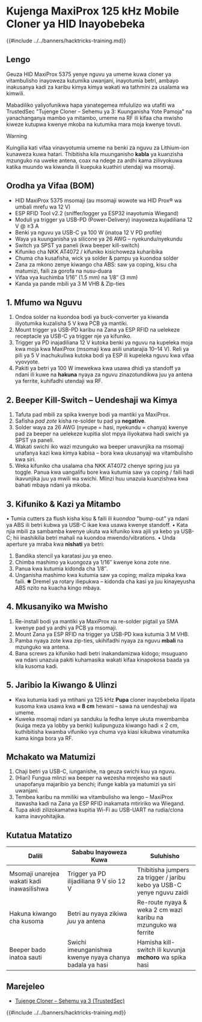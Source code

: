 # Kujenga MaxiProx 125 kHz Mobile Cloner ya HID Inayobebeka

{{#include ../../banners/hacktricks-training.md}}

## Lengo
Geuza HID MaxiProx 5375 yenye nguvu ya umeme kuwa cloner ya vitambulisho inayoweza kutumika uwanjani, inayotumia betri, ambayo inakusanya kadi za karibu kimya kimya wakati wa tathmini za usalama wa kimwili.

Mabadiliko yaliyofunikwa hapa yanategemea mfululizo wa utafiti wa TrustedSec "Tujenge Cloner – Sehemu ya 3: Kuunganisha Yote Pamoja" na yanachanganya mambo ya mitambo, umeme na RF ili kifaa cha mwisho kiweze kutupwa kwenye mkoba na kutumika mara moja kwenye tovuti.

> [!warning]
> Kuingilia kati vifaa vinavyotumia umeme na benki za nguvu za Lithium-ion kunaweza kuwa hatari. Thibitisha kila muunganisho **kabla** ya kuanzisha mzunguko na uweke antena, coax na ndege za ardhi kama zilivyokuwa katika muundo wa kiwanda ili kuepuka kuathiri utendaji wa msomaji.

## Orodha ya Vifaa (BOM)

* HID MaxiProx 5375 msomaji (au msomaji wowote wa HID Prox® wa umbali mrefu wa 12 V)
* ESP RFID Tool v2.2 (sniffer/logger ya ESP32 inayotumia Wiegand)
* Moduli ya trigger ya USB-PD (Power-Delivery) inayoweza kujadiliana 12 V @ ≥3 A
* Benki ya nguvu ya USB-C ya 100 W (inatoa 12 V PD profile)
* Waya ya kuunganisha ya silicone ya 26 AWG – nyekundu/nyekundu
* Switch ya SPST ya paneli (kwa beeper kill-switch)
* Kifuniko cha NKK AT4072 / kifuniko kisichoweza kuharibika
* Chuma cha kusafisha, wick ya solder & pampu ya kuondoa solder
* Zana za mkono zenye kiwango cha ABS: saw ya coping, kisu cha matumizi, faili za gorofa na nusu-duara
* Vifaa vya kuchimba 1/16″ (1.5 mm) na 1/8″ (3 mm)
* Kanda ya pande mbili ya 3 M VHB & Zip-ties

## 1. Mfumo wa Nguvu

1. Ondoa solder na kuondoa bodi ya buck-converter ya kiwanda iliyotumika kuzalisha 5 V kwa PCB ya mantiki.
2. Mount trigger ya USB-PD karibu na Zana ya ESP RFID na uelekeze receptacle ya USB-C ya trigger nje ya kifuniko.
3. Trigger ya PD inajadiliana 12 V kutoka benki ya nguvu na kupeleka moja kwa moja kwa MaxiProx (msomaji kwa asili unatarajia 10–14 V).  Reli ya pili ya 5 V inachukuliwa kutoka bodi ya ESP ili kupeleka nguvu kwa vifaa vyovyote.
4. Pakiti ya betri ya 100 W imewekwa kwa usawa dhidi ya standoff ya ndani ili kuwe na **hakuna** nyaya za nguvu zinazotundikwa juu ya antena ya ferrite, kuhifadhi utendaji wa RF.

## 2. Beeper Kill-Switch – Uendeshaji wa Kimya

1. Tafuta pad mbili za spika kwenye bodi ya mantiki ya MaxiProx.
2. Safisha *pad zote* kisha re-solder tu pad ya **negative**.
3. Solder waya za 26 AWG (nyeupe = hasi, nyekundu = chanya) kwenye pad za beeper na uelekeze kupitia slot mpya iliyokatwa hadi swichi ya SPST ya paneli.
4. Wakati swichi iko wazi mzunguko wa beeper unavunjika na msomaji unafanya kazi kwa kimya kabisa – bora kwa ukusanyaji wa vitambulisho kwa siri.
5. Weka kifuniko cha usalama cha NKK AT4072 chenye spring juu ya toggle.  Panua kwa uangalifu bore kwa kutumia saw ya coping / faili hadi ikavunjika juu ya mwili wa swichi.  Mlinzi huu unazuia kuanzishwa kwa bahati mbaya ndani ya mkoba.

## 3. Kifuniko & Kazi ya Mitambo

• Tumia cutters za flush kisha kisu & faili ili *kuondoa* "bump-out" ya ndani ya ABS ili betri kubwa ya USB-C ikae kwa usawa kwenye standoff.
• Kata njia mbili za sambamba kwenye ukuta wa kifuniko kwa ajili ya kebo ya USB-C; hii inashikilia betri mahali na kuondoa mwendo/vibrations.
• Unda aperture ya mraba kwa **nishati** ya betri:
1. Bandika stencil ya karatasi juu ya eneo.
2. Chimba mashimo ya kuongoza ya 1/16″ kwenye kona zote nne.
3. Panua kwa kutumia kidonda cha 1/8″.
4. Unganisha mashimo kwa kutumia saw ya coping; maliza mipaka kwa faili.
✱  Dremel ya rotary iliepukwa – kidonda cha kasi ya juu kinayeyusha ABS nzito na kuacha kingo mbaya.

## 4. Mkusanyiko wa Mwisho

1. Re-install bodi ya mantiki ya MaxiProx na re-solder pigtail ya SMA kwenye pad ya ardhi ya PCB ya msomaji.
2. Mount Zana ya ESP RFID na trigger ya USB-PD kwa kutumia 3 M VHB.
3. Pamba nyaya zote kwa zip-ties, ukihifadhi nyaya za nguvu **mbali** na mzunguko wa antena.
4. Bana screws za kifuniko hadi betri inakandamizwa kidogo; msuguano wa ndani unazuia pakiti kuhamasika wakati kifaa kinapokosa baada ya kila kusoma kadi.

## 5. Jaribio la Kiwango & Ulinzi

* Kwa kutumia kadi ya mtihani ya 125 kHz **Pupa** cloner inayobebeka ilipata kusoma kwa usawa kwa **≈ 8 cm** hewani – sawa na uendeshaji wa umeme.
* Kuweka msomaji ndani ya sanduku la fedha lenye ukuta mwembamba (kuiga meza ya lobby ya benki) kulipunguza kiwango hadi ≤ 2 cm, kuthibitisha kwamba vifuniko vya chuma vya kiasi kikubwa vinatumika kama kinga bora ya RF.

## Mchakato wa Matumizi

1. Chaji betri ya USB-C, iunganishe, na geuza swichi kuu ya nguvu.
2. (Hiari) Fungua mlinzi wa beeper na wezesha mrejesho wa sauti unapofanya majaribio ya benchi; ifunge kabla ya matumizi ya siri uwanjani.
3. Tembea karibu na mmiliki wa vitambulisho wa lengo – MaxiProx itawasha kadi na Zana ya ESP RFID inakamata mtiririko wa Wiegand.
4. Tupa akidi zilizokamatwa kupitia Wi-Fi au USB-UART na rudia/clona kama inavyohitajika.

## Kutatua Matatizo

| Dalili | Sababu Inayoweza Kuwa | Suluhisho |
|---------|--------------|------|
| Msomaji unarejea wakati kadi inawasilishwa | Trigger ya PD ilijadiliana 9 V sio 12 V | Thibitisha jumpers za trigger / jaribu kebo ya USB-C yenye nguvu zaidi |
| Hakuna kiwango cha kusoma | Betri au nyaya zikiwa *juu* ya antena | Re-route nyaya & weka 2 cm wazi karibu na mzunguko wa ferrite |
| Beeper bado inatoa sauti | Swichi imeunganishwa kwenye nyaya chanya badala ya hasi | Hamisha kill-switch ili kuvunja **mchoro** wa spika hasi |

## Marejeleo

- [Tujenge Cloner – Sehemu ya 3 (TrustedSec)](https://trustedsec.com/blog/lets-clone-a-cloner-part-3-putting-it-all-together)

{{#include ../../banners/hacktricks-training.md}}

